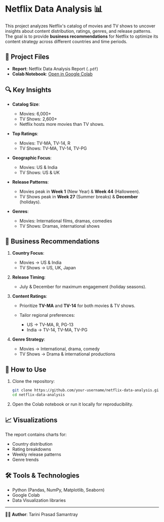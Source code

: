 # Netflix Data Analysis 📊

This project analyzes Netflix's catalog of movies and TV shows to uncover insights about content distribution, ratings, genres, and release patterns. The goal is to provide **business recommendations** for Netflix to optimize its content strategy across different countries and time periods.

## 📂 Project Files

* **Report**: Netflix Data Analysis Report (`.pdf`)
* **Colab Notebook**: [Open in Google Colab](https://colab.research.google.com/drive/1Qa8Cd3nCUfbMz0ta1fayFkB7TxafnEgT?usp=sharing)

## 🔍 Key Insights

* **Catalog Size**:

  * Movies: 6,000+
  * TV Shows: 2,600+
  * Netflix hosts more movies than TV shows.

* **Top Ratings**:

  * Movies: TV-MA, TV-14, R
  * TV Shows: TV-MA, TV-14, TV-PG

* **Geographic Focus**:

  * Movies: US & India
  * TV Shows: US & UK

* **Release Patterns**:

  * Movies peak in **Week 1** (New Year) & **Week 44** (Halloween).
  * TV Shows peak in **Week 27** (Summer breaks) & **December** (holidays).

* **Genres**:

  * Movies: International films, dramas, comedies
  * TV Shows: Dramas, international shows

## 📌 Business Recommendations

1. **Country Focus**:

   * Movies → US & India
   * TV Shows → US, UK, Japan

2. **Release Timing**:

   * July & December for maximum engagement (holiday seasons).

3. **Content Ratings**:

   * Prioritize **TV-MA** and **TV-14** for both movies & TV shows.
   * Tailor regional preferences:

     * US → TV-MA, R, PG-13
     * India → TV-14, TV-MA, TV-PG

4. **Genre Strategy**:

   * Movies → International, drama, comedy
   * TV Shows → Drama & international productions

## 🚀 How to Use

1. Clone the repository:

   ```bash
   git clone https://github.com/your-username/netflix-data-analysis.git
   cd netflix-data-analysis
   ```
2. Open the Colab notebook or run it locally for reproducibility.

## 📈 Visualizations

The report contains charts for:

* Country distribution
* Rating breakdowns
* Weekly release patterns
* Genre trends

## 🛠️ Tools & Technologies

* Python (Pandas, NumPy, Matplotlib, Seaborn)
* Google Colab
* Data Visualization libraries



---

👩‍💻 **Author**: Tarini Prasad Samantray
